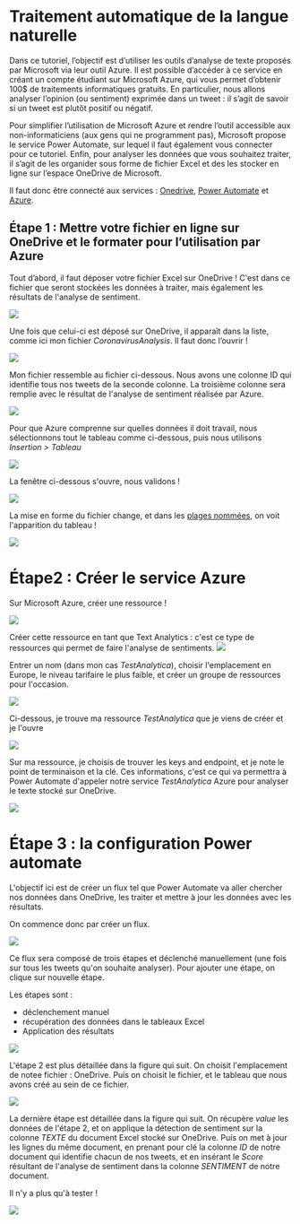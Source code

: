 
# Traitement automatique de la langue naturelle

Dans ce tutoriel, l’objectif est d’utiliser les outils d’analyse de texte proposés par Microsoft via leur outil Azure. Il est possible d’accéder à ce service en créant un compte étudiant sur Microsoft Azure, qui vous permet d’obtenir 100$ de traitements informatiques gratuits. En particulier, nous allons analyser l’opinion (ou sentiment) exprimée dans un tweet : il s’agit de savoir si un tweet est plutôt positif ou négatif.

Pour simplifier l’utilisation de Microsoft Azure et rendre l’outil accessible aux non-informaticiens (aux gens qui ne programment pas), Microsoft propose le service Power Automate, sur lequel il faut également vous connecter pour ce tutoriel.
Enfin, pour analyser les données que vous souhaitez traiter, il s’agit de les organider sous forme de fichier Excel et des les stocker en ligne sur l’espace OneDrive de Microsoft.

Il faut donc être connecté aux services : [Onedrive](https://onedrive.live.com/), [Power Automate](https://emea.flow.microsoft.com/fr-fr/) et [Azure](https://portal.azure.com/).

## Étape 1 : Mettre votre fichier en ligne sur OneDrive et le formater pour l’utilisation par Azure

Tout d’abord, il faut déposer votre fichier Excel sur OneDrive ! C'est dans ce fichier que seront stockées les données à traiter, mais également les résultats de l'analyse de sentiment.

![](azure_1.png)

Une fois que celui-ci est déposé sur OneDrive, il apparaît dans la liste, comme ici mon fichier *CoronavirusAnalysis*. Il faut donc l’ouvrir !

![](azure_2.png)


Mon fichier ressemble au fichier ci-dessous. Nous avons une colonne ID qui identifie tous nos tweets de la seconde colonne. La troisième colonne sera remplie avec le résultat de l'analyse de sentiment réalisée par Azure.

![](azure_3.png)

Pour que Azure comprenne sur quelles données il doit travail, nous sélectionnons tout le tableau comme ci-dessous, puis nous utilisons *Insertion > Tableau*

![](azure_4.png)

La fenêtre ci-dessous s'ouvre, nous validons !

![](azure_5.png)

La mise en forme du fichier change, et dans les [plages nommées](https://support.office.com/fr-fr/article/utiliser-le-gestionnaire-de-noms-dans-excel-4d8c4c2b-9f7d-44e3-a3b4-9f61bd5c64e4), on voit l'apparition du tableau !

![](azure_6.png)

# Étape2 : Créer le service Azure

Sur Microsoft Azure, créer une ressource !

![](azure_7.png)

Créer cette ressource en tant que Text Analytics : c'est ce type de ressources qui permet de faire l'analyse de sentiments.
![](azure_8.png)


Entrer un nom (dans mon cas *TestAnalytica*), choisir l'emplacement en Europe, le niveau tarifaire le plus faible, et créer un groupe de ressources pour l'occasion.

![](azure_9.png)


Ci-dessous, je trouve ma ressource *TestAnalytica* que je viens de créer et je l'ouvre

![](azure_10.png)

Sur ma ressource, je choisis de trouver les keys and endpoint, et je note le point de terminaison et la clé. Ces informations, c'est ce qui va permettra à Power Automate d'appeler notre service *TestAnalytica* Azure pour analyser le texte stocké sur OneDrive.

![](azure_11.png)

# Étape 3 : la configuration Power automate

L'objectif ici est de créer un flux tel que Power Automate va aller chercher nos données dans OneDrive, les traiter et mettre à jour les données avec les résultats.

On commence donc par créer un flux.

![](azure_12.png)

Ce flux sera composé de trois étapes et déclenché manuellement (une fois sur tous les tweets qu'on souhaite analyser).
Pour ajouter une étape, on clique sur nouvelle étape.

Les étapes sont : 
- déclenchement manuel
- récupération des données dans le tableaux Excel
- Application des résultats

![](azure_13.png)

L'étape 2 est plus détaillée dans la figure qui suit. On choisit l'emplacement de notee fichier : OneDrive. Puis on choisit le fichier, et le tableau que nous avons créé au sein de ce fichier.

![](azure_14.png)

La dernière étape est détaillée dans la figure qui suit. On récupère *value* les données de l'étape 2, et on applique la détection de sentiment sur la colonne *TEXTE* du document Excel stocké sur OneDrive.
Puis on met à jour les lignes du même document, en prenant pour clé la colonne *ID* de notre document qui identifie chacun de nos tweets, et en insérant le *Score* résultant de l'analyse de sentiment dans la colonne *SENTIMENT* de notre document.

Il n'y a plus qu'à tester !


![](azure_15.png)

